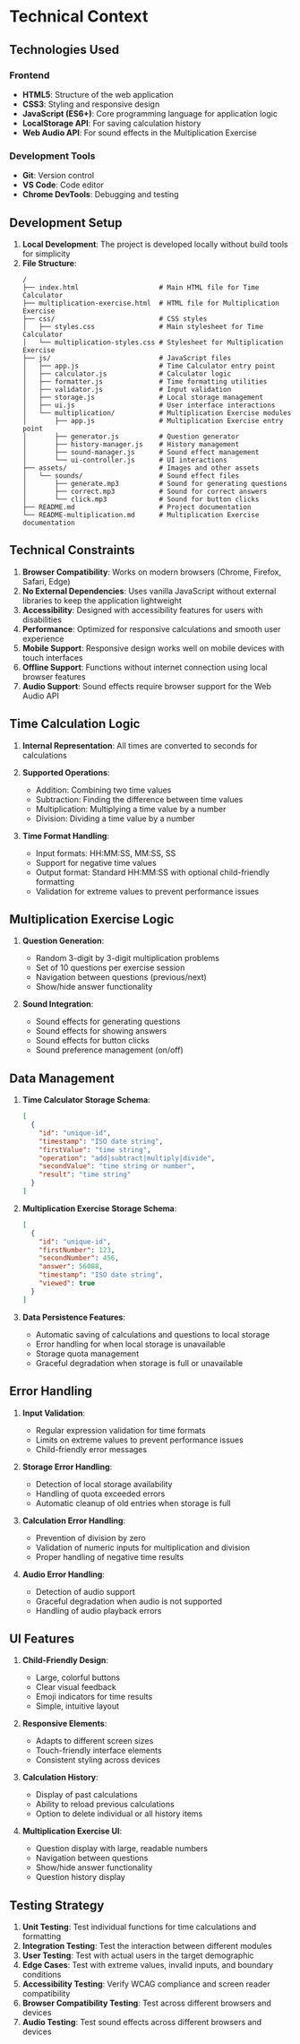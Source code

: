 # Technical Context

## Technologies Used

### Frontend
- **HTML5**: Structure of the web application
- **CSS3**: Styling and responsive design
- **JavaScript (ES6+)**: Core programming language for application logic
- **LocalStorage API**: For saving calculation history
- **Web Audio API**: For sound effects in the Multiplication Exercise

### Development Tools
- **Git**: Version control
- **VS Code**: Code editor
- **Chrome DevTools**: Debugging and testing

## Development Setup
1. **Local Development**: The project is developed locally without build tools for simplicity
2. **File Structure**:
   ```
   /
   ├── index.html                    # Main HTML file for Time Calculator
   ├── multiplication-exercise.html  # HTML file for Multiplication Exercise
   ├── css/                          # CSS styles
   │   ├── styles.css                # Main stylesheet for Time Calculator
   │   └── multiplication-styles.css # Stylesheet for Multiplication Exercise
   ├── js/                           # JavaScript files
   │   ├── app.js                    # Time Calculator entry point
   │   ├── calculator.js             # Calculator logic
   │   ├── formatter.js              # Time formatting utilities
   │   ├── validator.js              # Input validation
   │   ├── storage.js                # Local storage management
   │   ├── ui.js                     # User interface interactions
   │   └── multiplication/           # Multiplication Exercise modules
   │       ├── app.js                # Multiplication Exercise entry point
   │       ├── generator.js          # Question generator
   │       ├── history-manager.js    # History management
   │       ├── sound-manager.js      # Sound effect management
   │       └── ui-controller.js      # UI interactions
   ├── assets/                       # Images and other assets
   │   └── sounds/                   # Sound effect files
   │       ├── generate.mp3          # Sound for generating questions
   │       ├── correct.mp3           # Sound for correct answers
   │       └── click.mp3             # Sound for button clicks
   ├── README.md                     # Project documentation
   └── README-multiplication.md      # Multiplication Exercise documentation
   ```

## Technical Constraints
1. **Browser Compatibility**: Works on modern browsers (Chrome, Firefox, Safari, Edge)
2. **No External Dependencies**: Uses vanilla JavaScript without external libraries to keep the application lightweight
3. **Accessibility**: Designed with accessibility features for users with disabilities
4. **Performance**: Optimized for responsive calculations and smooth user experience
5. **Mobile Support**: Responsive design works well on mobile devices with touch interfaces
6. **Offline Support**: Functions without internet connection using local browser features
7. **Audio Support**: Sound effects require browser support for the Web Audio API

## Time Calculation Logic
1. **Internal Representation**: All times are converted to seconds for calculations
2. **Supported Operations**:
   - Addition: Combining two time values
   - Subtraction: Finding the difference between time values
   - Multiplication: Multiplying a time value by a number
   - Division: Dividing a time value by a number

3. **Time Format Handling**:
   - Input formats: HH:MM:SS, MM:SS, SS
   - Support for negative time values
   - Output format: Standard HH:MM:SS with optional child-friendly formatting
   - Validation for extreme values to prevent performance issues

## Multiplication Exercise Logic
1. **Question Generation**:
   - Random 3-digit by 3-digit multiplication problems
   - Set of 10 questions per exercise session
   - Navigation between questions (previous/next)
   - Show/hide answer functionality

2. **Sound Integration**:
   - Sound effects for generating questions
   - Sound effects for showing answers
   - Sound effects for button clicks
   - Sound preference management (on/off)

## Data Management
1. **Time Calculator Storage Schema**:
   ```json
   [
     {
       "id": "unique-id",
       "timestamp": "ISO date string",
       "firstValue": "time string",
       "operation": "add|subtract|multiply|divide",
       "secondValue": "time string or number",
       "result": "time string"
     }
   ]
   ```

2. **Multiplication Exercise Storage Schema**:
   ```json
   [
     {
       "id": "unique-id",
       "firstNumber": 123,
       "secondNumber": 456,
       "answer": 56088,
       "timestamp": "ISO date string",
       "viewed": true
     }
   ]
   ```

3. **Data Persistence Features**:
   - Automatic saving of calculations and questions to local storage
   - Error handling for when local storage is unavailable
   - Storage quota management
   - Graceful degradation when storage is full or unavailable

## Error Handling
1. **Input Validation**:
   - Regular expression validation for time formats
   - Limits on extreme values to prevent performance issues
   - Child-friendly error messages

2. **Storage Error Handling**:
   - Detection of local storage availability
   - Handling of quota exceeded errors
   - Automatic cleanup of old entries when storage is full

3. **Calculation Error Handling**:
   - Prevention of division by zero
   - Validation of numeric inputs for multiplication and division
   - Proper handling of negative time results

4. **Audio Error Handling**:
   - Detection of audio support
   - Graceful degradation when audio is not supported
   - Handling of audio playback errors

## UI Features
1. **Child-Friendly Design**:
   - Large, colorful buttons
   - Clear visual feedback
   - Emoji indicators for time results
   - Simple, intuitive layout

2. **Responsive Elements**:
   - Adapts to different screen sizes
   - Touch-friendly interface elements
   - Consistent styling across devices

3. **Calculation History**:
   - Display of past calculations
   - Ability to reload previous calculations
   - Option to delete individual or all history items

4. **Multiplication Exercise UI**:
   - Question display with large, readable numbers
   - Navigation between questions
   - Show/hide answer functionality
   - Question history display

## Testing Strategy
1. **Unit Testing**: Test individual functions for time calculations and formatting
2. **Integration Testing**: Test the interaction between different modules
3. **User Testing**: Test with actual users in the target demographic
4. **Edge Cases**: Test with extreme values, invalid inputs, and boundary conditions
5. **Accessibility Testing**: Verify WCAG compliance and screen reader compatibility
6. **Browser Compatibility Testing**: Test across different browsers and devices
7. **Audio Testing**: Test sound effects across different browsers and devices
